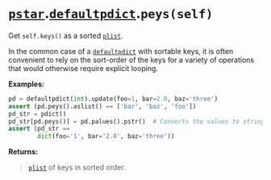# [`pstar`](/docs/pstar.md).[`defaultpdict`](/docs/pstar_defaultpdict.md).`peys(self)`

Get `self.keys()` as a sorted [`plist`](/docs/pstar_plist.md).

In the common case of a [`defaultpdict`](/docs/pstar_defaultpdict.md) with sortable keys, it is often convenient
to rely on the sort-order of the keys for a variety of operations that would
otherwise require explicit looping.

**Examples:**
```python
pd = defaultpdict(int).update(foo=1, bar=2.0, baz='three')
assert (pd.peys().aslist() == ['bar', 'baz', 'foo'])
pd_str = pdict()
pd_str[pd.peys()] = pd.palues().pstr()  # Converts the values to strings.
assert (pd_str ==
        dict(foo='1', bar='2.0', baz='three'))
```

**Returns:**

>    [`plist`](/docs/pstar_plist.md) of keys in sorted order.



